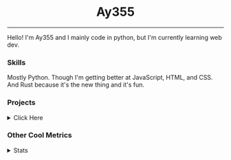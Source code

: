 <h1 align="center"><b>Ay355</b></h1>

---

Hello! I'm Ay355 and I mainly code in python, but I'm currently learning web dev.


### Skills

Mostly Python. Though I'm getting better at JavaScript, HTML, and CSS. And Rust because it's the new thing and it's fun.


### Projects

<details>
 <summary>Click Here</summary>
<br>

 This is probably out of date

[Standle](https://discord.com/oauth2/authorize?client_id=810345494223781899&scope=bot&permissions=8)
 - A multipurpose discord bot for your discord server. Has useful and fun commands for you to mess around with. Made with [discord.py](https://www.github.com/Rapptz/discord.py).

[RoboAy355](https://github.com/Ay-355/RoboAy355)
 - A personal discord bot that I use for random things.

[Asyncdictionary](https://github.com/Ay-355/asyncdictionary)
 - An async wrapper for the freedictionaryAPI. See the README for more info.

 
That's pretty much it, other stuff is closed-source.
 
</details>


### Other Cool Metrics


<details>
<summary>Stats</summary>
<br>
 
<a href="https://github.com/Ay-355">
 <img align="center" src="https://github-readme-stats.vercel.app/api?username=Ay-355&theme=tokyonight&show_icons=true&count_private=true&hide_border=true" />
</a><a href="https://github.com/Ay-355">
  <img align="center" src="https://github-readme-stats.vercel.app/api/top-langs/?username=Ay-355&hide=toml,yaml,cmake&layout=compact&langs_count=8&theme=tokyonight&hide_border=true" />
</a>

 
&nbsp; <!-- Space character to put some space between the different stat types. -->

 
<!--START_SECTION:waka-->
**🐱 My Github Data** 

> 🏆 434 Contributions in the Year 2021
 > 
> 📦 1.1 kB Used in Github's Storage 
 > 
> 🚫 Not Opted to Hire
 > 
> 📜 10 Public Repositories 
 > 
> 🔑 2 Private Repositories  
 > 
**I'm an Early 🐤** 

```text
🌞 Morning    7 commits      ░░░░░░░░░░░░░░░░░░░░░░░░░   2.98% 
🌆 Daytime    114 commits    ████████████░░░░░░░░░░░░░   48.51% 
🌃 Evening    107 commits    ███████████░░░░░░░░░░░░░░   45.53% 
🌙 Night      7 commits      ░░░░░░░░░░░░░░░░░░░░░░░░░   2.98%

```
📅 **I'm Most Productive on Thursday** 

```text
Monday       39 commits     ████░░░░░░░░░░░░░░░░░░░░░   16.6% 
Tuesday      35 commits     ███░░░░░░░░░░░░░░░░░░░░░░   14.89% 
Wednesday    24 commits     ██░░░░░░░░░░░░░░░░░░░░░░░   10.21% 
Thursday     43 commits     ████░░░░░░░░░░░░░░░░░░░░░   18.3% 
Friday       34 commits     ███░░░░░░░░░░░░░░░░░░░░░░   14.47% 
Saturday     34 commits     ███░░░░░░░░░░░░░░░░░░░░░░   14.47% 
Sunday       26 commits     ██░░░░░░░░░░░░░░░░░░░░░░░   11.06%

```


📊 **This Week I Spent My Time On** 

```text
💬 Programming Languages: 
VimL                     1 hr 2 mins         █████████░░░░░░░░░░░░░░░░   37.04% 
PowerShell               50 mins             ███████░░░░░░░░░░░░░░░░░░   29.7% 
INI                      23 mins             ███░░░░░░░░░░░░░░░░░░░░░░   14.04% 
Text                     9 mins              █░░░░░░░░░░░░░░░░░░░░░░░░   5.76% 
JSON                     9 mins              █░░░░░░░░░░░░░░░░░░░░░░░░   5.36%

🔥 Editors: 
Vim                      1 hr 35 mins        ██████████████░░░░░░░░░░░   56.27% 
Notepad++                1 hr 14 mins        ███████████░░░░░░░░░░░░░░   43.73%

🐱‍💻 Projects: 
Unknown Project          2 hrs 34 mins       ██████████████████████░░░   91.06% 
main                     9 mins              █░░░░░░░░░░░░░░░░░░░░░░░░   5.36% 
RoboAy355                6 mins              █░░░░░░░░░░░░░░░░░░░░░░░░   3.58% 
standle-bot              0 secs              ░░░░░░░░░░░░░░░░░░░░░░░░░   0.0%

💻 Operating System: 
Windows                  2 hrs 49 mins       █████████████████████████   100.0%

```

**I Mostly Code in Python** 

```text
Python                   7 repos             ███████████████████░░░░░░   77.78% 
HTML                     1 repo              ██░░░░░░░░░░░░░░░░░░░░░░░   11.11% 
C++                      1 repo              ██░░░░░░░░░░░░░░░░░░░░░░░   11.11%

```



 Last Updated on 17/08/2021
<!--END_SECTION:waka-->
</details>
